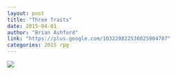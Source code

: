 ```yaml
---
layout: post
title: "Three Traits"
date: 2015-04-01
author: "Brian Ashford"
link: "https://plus.google.com/103229822536025904707"
categories: 2015 rpg
---
```

![]({{site.url}}/2015images/ThreeTraits.jpg)
